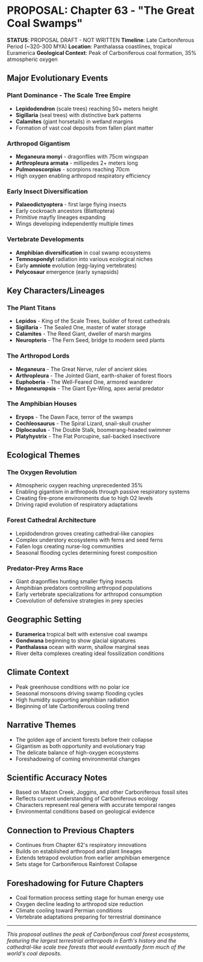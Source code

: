 # PROPOSAL: Chapter 63 - "The Great Coal Swamps"

**STATUS**: PROPOSAL DRAFT - NOT WRITTEN
**Timeline**: Late Carboniferous Period (~320-300 MYA)
**Location**: Panthalassa coastlines, tropical Euramerica
**Geological Context**: Peak of Carboniferous coal formation, 35% atmospheric oxygen

## Major Evolutionary Events

### Plant Dominance - The Scale Tree Empire
- **Lepidodendron** (scale trees) reaching 50+ meters height
- **Sigillaria** (seal trees) with distinctive bark patterns
- **Calamites** (giant horsetails) in wetland margins
- Formation of vast coal deposits from fallen plant matter

### Arthropod Gigantism
- **Meganeura monyi** - dragonflies with 75cm wingspan
- **Arthropleura armata** - millipedes 2+ meters long
- **Pulmonoscorpius** - scorpions reaching 70cm
- High oxygen enabling arthropod respiratory efficiency

### Early Insect Diversification
- **Palaeodictyoptera** - first large flying insects
- Early cockroach ancestors (Blattoptera)
- Primitive mayfly lineages expanding
- Wings developing independently multiple times

### Vertebrate Developments
- **Amphibian diversification** in coal swamp ecosystems
- **Temnospondyl** radiation into various ecological niches
- Early **amniote** evolution (egg-laying vertebrates)
- **Pelycosaur** emergence (early synapsids)

## Key Characters/Lineages

### The Plant Titans
- **Lepidos** - King of the Scale Trees, builder of forest cathedrals
- **Sigillaria** - The Sealed One, master of water storage
- **Calamites** - The Reed Giant, dweller of marsh margins
- **Neuropteris** - The Fern Seed, bridge to modern seed plants

### The Arthropod Lords  
- **Meganeura** - The Great Nerve, ruler of ancient skies
- **Arthropleura** - The Jointed Giant, earth-shaker of forest floors
- **Euphoberia** - The Well-Feared One, armored wanderer
- **Meganeuropsis** - The Giant Eye-Wing, apex aerial predator

### The Amphibian Houses
- **Eryops** - The Dawn Face, terror of the swamps
- **Cochleosaurus** - The Spiral Lizard, snail-skull crusher
- **Diplocaulus** - The Double Stalk, boomerang-headed swimmer
- **Platyhystrix** - The Flat Porcupine, sail-backed insectivore

## Ecological Themes

### The Oxygen Revolution
- Atmospheric oxygen reaching unprecedented 35%
- Enabling gigantism in arthropods through passive respiratory systems
- Creating fire-prone environments due to high O2 levels
- Driving rapid evolution of respiratory adaptations

### Forest Cathedral Architecture
- Lepidodendron groves creating cathedral-like canopies
- Complex understory ecosystems with ferns and seed ferns  
- Fallen logs creating nurse-log communities
- Seasonal flooding cycles determining forest composition

### Predator-Prey Arms Race
- Giant dragonflies hunting smaller flying insects
- Amphibian predators controlling arthropod populations
- Early vertebrate specializations for arthropod consumption
- Coevolution of defensive strategies in prey species

## Geographic Setting
- **Euramerica** tropical belt with extensive coal swamps
- **Gondwana** beginning to show glacial signatures
- **Panthalassa** ocean with warm, shallow marginal seas
- River delta complexes creating ideal fossilization conditions

## Climate Context
- Peak greenhouse conditions with no polar ice
- Seasonal monsoons driving swamp flooding cycles
- High humidity supporting amphibian radiation
- Beginning of late Carboniferous cooling trend

## Narrative Themes
- The golden age of ancient forests before their collapse
- Gigantism as both opportunity and evolutionary trap
- The delicate balance of high-oxygen ecosystems
- Foreshadowing of coming environmental changes

## Scientific Accuracy Notes
- Based on Mazon Creek, Joggins, and other Carboniferous fossil sites
- Reflects current understanding of Carboniferous ecology
- Characters represent real genera with accurate temporal ranges
- Environmental conditions based on geological evidence

## Connection to Previous Chapters
- Continues from Chapter 62's respiratory innovations
- Builds on established arthropod and plant lineages
- Extends tetrapod evolution from earlier amphibian emergence
- Sets stage for Carboniferous Rainforest Collapse

## Foreshadowing for Future Chapters
- Coal formation process setting stage for human energy use
- Oxygen decline leading to arthropod size reduction
- Climate cooling toward Permian conditions
- Vertebrate adaptations preparing for terrestrial dominance

---
*This proposal outlines the peak of Carboniferous coal forest ecosystems, featuring the largest terrestrial arthropods in Earth's history and the cathedral-like scale tree forests that would eventually form much of the world's coal deposits.*